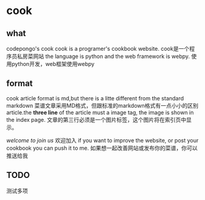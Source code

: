 cook
====

## what ##
codepongo's cook
cook is a programer's cookbook website.
cook是一个程序员私房菜网站
the language is python and the web framework is webpy.
使用python开发，web框架使用webpy
## format ##
cook article format is md,but there is a litte different from the standard markdown
菜谱文章采用MD格式，但跟标准的markdown格式有一点小小的区别
article.the **three line** of the article must a image tag, the image is shown in the index
page.
文章的第三行必须是一个图片标签，这个图片将在索引页中显示。



*welcome to join us*
欢迎加入
if you  want to improve the website, or post your cookbook you can push it to me.
如果想一起改善网站或发布你的菜谱，你可以推送给我

## TODO ##
测试多项
